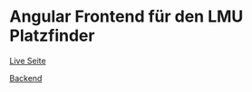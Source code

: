 # Angular Frontend für den LMU Platzfinder

[Live Seite](https://www.platzfinder.com)

[Backend](https://github.com/koerners/LMU_Platzfinder_Scraper)





